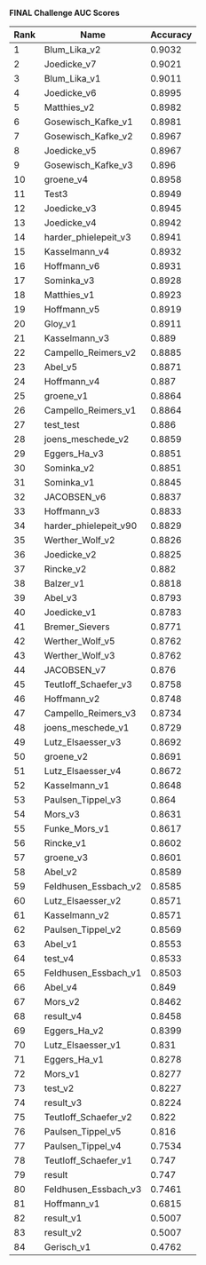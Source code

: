 **FINAL Challenge AUC Scores**


|Rank|Name|Accuracy|
|----|-----|---|
|1|Blum_Lika_v2|0.9032| 
|2|Joedicke_v7|0.9021| 
|3|Blum_Lika_v1|0.9011| 
|4|Joedicke_v6|0.8995| 
|5|Matthies_v2|0.8982| 
|6|Gosewisch_Kafke_v1|0.8981| 
|7|Gosewisch_Kafke_v2|0.8967| 
|8|Joedicke_v5|0.8967| 
|9|Gosewisch_Kafke_v3|0.896| 
|10|groene_v4|0.8958| 
|11|Test3|0.8949| 
|12|Joedicke_v3|0.8945| 
|13|Joedicke_v4|0.8942| 
|14|harder_phielepeit_v3|0.8941| 
|15|Kasselmann_v4|0.8932| 
|16|Hoffmann_v6|0.8931| 
|17|Sominka_v3|0.8928| 
|18|Matthies_v1|0.8923| 
|19|Hoffmann_v5|0.8919| 
|20|Gloy_v1|0.8911| 
|21|Kasselmann_v3|0.889| 
|22|Campello_Reimers_v2|0.8885| 
|23|Abel_v5|0.8871| 
|24|Hoffmann_v4|0.887| 
|25|groene_v1|0.8864| 
|26|Campello_Reimers_v1|0.8864| 
|27|test_test|0.886| 
|28|joens_meschede_v2|0.8859| 
|29|Eggers_Ha_v3|0.8851| 
|30|Sominka_v2|0.8851| 
|31|Sominka_v1|0.8845| 
|32|JACOBSEN_v6|0.8837| 
|33|Hoffmann_v3|0.8833| 
|34|harder_phielepeit_v90|0.8829| 
|35|Werther_Wolf_v2|0.8826| 
|36|Joedicke_v2|0.8825| 
|37|Rincke_v2|0.882| 
|38|Balzer_v1|0.8818| 
|39|Abel_v3|0.8793| 
|40|Joedicke_v1|0.8783| 
|41|Bremer_Sievers|0.8771| 
|42|Werther_Wolf_v5|0.8762| 
|43|Werther_Wolf_v3|0.8762| 
|44|JACOBSEN_v7|0.876| 
|45|Teutloff_Schaefer_v3|0.8758| 
|46|Hoffmann_v2|0.8748| 
|47|Campello_Reimers_v3|0.8734| 
|48|joens_meschede_v1|0.8729| 
|49|Lutz_Elsaesser_v3|0.8692| 
|50|groene_v2|0.8691| 
|51|Lutz_Elsaesser_v4|0.8672| 
|52|Kasselmann_v1|0.8648| 
|53|Paulsen_Tippel_v3|0.864| 
|54|Mors_v3|0.8631| 
|55|Funke_Mors_v1|0.8617| 
|56|Rincke_v1|0.8602| 
|57|groene_v3|0.8601| 
|58|Abel_v2|0.8589| 
|59|Feldhusen_Essbach_v2|0.8585| 
|60|Lutz_Elsaesser_v2|0.8571| 
|61|Kasselmann_v2|0.8571| 
|62|Paulsen_Tippel_v2|0.8569| 
|63|Abel_v1|0.8553| 
|64|test_v4|0.8533| 
|65|Feldhusen_Essbach_v1|0.8503| 
|66|Abel_v4|0.849| 
|67|Mors_v2|0.8462| 
|68|result_v4|0.8458| 
|69|Eggers_Ha_v2|0.8399| 
|70|Lutz_Elsaesser_v1|0.831| 
|71|Eggers_Ha_v1|0.8278| 
|72|Mors_v1|0.8277| 
|73|test_v2|0.8227| 
|74|result_v3|0.8224| 
|75|Teutloff_Schaefer_v2|0.822| 
|76|Paulsen_Tippel_v5|0.816| 
|77|Paulsen_Tippel_v4|0.7534| 
|78|Teutloff_Schaefer_v1|0.747| 
|79|result|0.747| 
|80|Feldhusen_Essbach_v3|0.7461| 
|81|Hoffmann_v1|0.6815| 
|82|result_v1|0.5007| 
|83|result_v2|0.5007| 
|84|Gerisch_v1|0.4762| 
